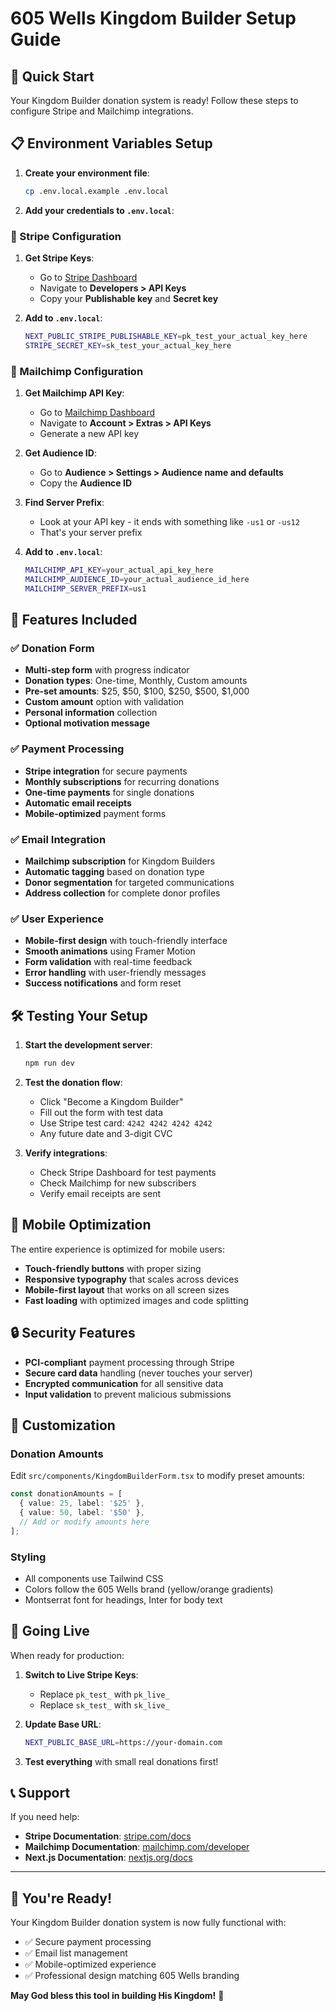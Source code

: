 # 605 Wells Kingdom Builder Setup Guide

## 🚀 Quick Start

Your Kingdom Builder donation system is ready! Follow these steps to configure Stripe and Mailchimp integrations.

## 📋 Environment Variables Setup

1. **Create your environment file**:
   ```bash
   cp .env.local.example .env.local
   ```

2. **Add your credentials to `.env.local`**:

### 🔐 Stripe Configuration

1. **Get Stripe Keys**:
   - Go to [Stripe Dashboard](https://dashboard.stripe.com)
   - Navigate to **Developers > API Keys**
   - Copy your **Publishable key** and **Secret key**

2. **Add to `.env.local`**:
   ```bash
   NEXT_PUBLIC_STRIPE_PUBLISHABLE_KEY=pk_test_your_actual_key_here
   STRIPE_SECRET_KEY=sk_test_your_actual_key_here
   ```

### 📧 Mailchimp Configuration

1. **Get Mailchimp API Key**:
   - Go to [Mailchimp Dashboard](https://mailchimp.com)
   - Navigate to **Account > Extras > API Keys**
   - Generate a new API key

2. **Get Audience ID**:
   - Go to **Audience > Settings > Audience name and defaults**
   - Copy the **Audience ID**

3. **Find Server Prefix**:
   - Look at your API key - it ends with something like `-us1` or `-us12`
   - That's your server prefix

4. **Add to `.env.local`**:
   ```bash
   MAILCHIMP_API_KEY=your_actual_api_key_here
   MAILCHIMP_AUDIENCE_ID=your_actual_audience_id_here
   MAILCHIMP_SERVER_PREFIX=us1
   ```

## 🎯 Features Included

### ✅ **Donation Form**
- **Multi-step form** with progress indicator
- **Donation types**: One-time, Monthly, Custom amounts
- **Pre-set amounts**: $25, $50, $100, $250, $500, $1,000
- **Custom amount** option with validation
- **Personal information** collection
- **Optional motivation message**

### ✅ **Payment Processing**
- **Stripe integration** for secure payments
- **Monthly subscriptions** for recurring donations
- **One-time payments** for single donations
- **Automatic email receipts**
- **Mobile-optimized** payment forms

### ✅ **Email Integration**
- **Mailchimp subscription** for Kingdom Builders
- **Automatic tagging** based on donation type
- **Donor segmentation** for targeted communications
- **Address collection** for complete donor profiles

### ✅ **User Experience**
- **Mobile-first design** with touch-friendly interface
- **Smooth animations** using Framer Motion
- **Form validation** with real-time feedback
- **Error handling** with user-friendly messages
- **Success notifications** and form reset

## 🛠️ Testing Your Setup

1. **Start the development server**:
   ```bash
   npm run dev
   ```

2. **Test the donation flow**:
   - Click "Become a Kingdom Builder"
   - Fill out the form with test data
   - Use Stripe test card: `4242 4242 4242 4242`
   - Any future date and 3-digit CVC

3. **Verify integrations**:
   - Check Stripe Dashboard for test payments
   - Check Mailchimp for new subscribers
   - Verify email receipts are sent

## 📱 Mobile Optimization

The entire experience is optimized for mobile users:
- **Touch-friendly buttons** with proper sizing
- **Responsive typography** that scales across devices
- **Mobile-first layout** that works on all screen sizes
- **Fast loading** with optimized images and code splitting

## 🔒 Security Features

- **PCI-compliant** payment processing through Stripe
- **Secure card data** handling (never touches your server)
- **Encrypted communication** for all sensitive data
- **Input validation** to prevent malicious submissions

## 🎨 Customization

### Donation Amounts
Edit `src/components/KingdomBuilderForm.tsx` to modify preset amounts:
```typescript
const donationAmounts = [
  { value: 25, label: '$25' },
  { value: 50, label: '$50' },
  // Add or modify amounts here
];
```

### Styling
- All components use Tailwind CSS
- Colors follow the 605 Wells brand (yellow/orange gradients)
- Montserrat font for headings, Inter for body text

## 🚀 Going Live

When ready for production:

1. **Switch to Live Stripe Keys**:
   - Replace `pk_test_` with `pk_live_`
   - Replace `sk_test_` with `sk_live_`

2. **Update Base URL**:
   ```bash
   NEXT_PUBLIC_BASE_URL=https://your-domain.com
   ```

3. **Test everything** with small real donations first!

## 📞 Support

If you need help:
- **Stripe Documentation**: [stripe.com/docs](https://stripe.com/docs)
- **Mailchimp Documentation**: [mailchimp.com/developer](https://mailchimp.com/developer)
- **Next.js Documentation**: [nextjs.org/docs](https://nextjs.org/docs)

---

## 🎉 You're Ready!

Your Kingdom Builder donation system is now fully functional with:
- ✅ Secure payment processing
- ✅ Email list management  
- ✅ Mobile-optimized experience
- ✅ Professional design matching 605 Wells branding

**May God bless this tool in building His Kingdom!** 🙏 